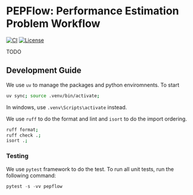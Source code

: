 # PEPFlow: Performance Estimation Problem Workflow

[![CI](https://github.com/BichengYing/pepper/actions/workflows/ci.yml/badge.svg?branch=master)](https://github.com/BichengYing/pepper/actions/workflows/ci.yml)
[![License](https://img.shields.io/badge/License-Apache_2.0-blue.svg)](https://opensource.org/licenses/Apache-2.0)

TODO

## Development Guide

We use `uv` to manage the packages and python enviromnents. To start 

```bash
uv sync; source .venv/bin/activate;
```

In windows, use `.venv\Scripts\activate` instead.

We use `ruff` to do the format and lint and `isort` to do the import ordering.

```bash
ruff format;
ruff check .;
isort .;
```

### Testing

We use `pytest` framework to do the test. To run all unit tests, run the following command:

```python
pytest -s -vv pepflow
```


